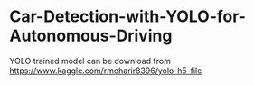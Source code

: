 # Car-Detection-with-YOLO-for-Autonomous-Driving

YOLO trained model can be download from https://www.kaggle.com/rmoharir8396/yolo-h5-file
